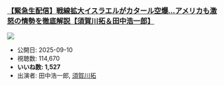 ### [【緊急生配信】戦線拡大イスラエルがカタール空爆…アメリカも激怒の情勢を徹底解説【須賀川拓＆田中浩一郎】](https://www.youtube.com/watch?v=IE6TloRJdt8)
[![](https://img.youtube.com/vi/IE6TloRJdt8/hqdefault.jpg)](https://www.youtube.com/watch?v=IE6TloRJdt8)
-   公開日: 2025-09-10
-   視聴数: 114,670
-   **いいね数: 1,527**
-   出演者: 田中浩一郎, [須賀川拓](/rehacq_fan/people/須賀川拓 "wikilink")
